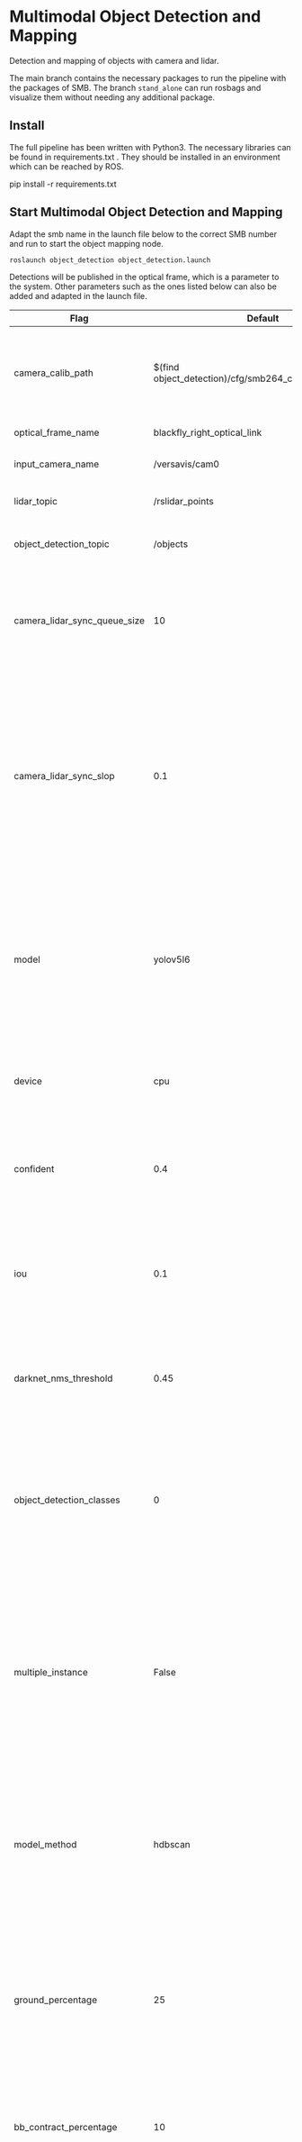 # Multimodal Object Detection and Mapping
Detection and mapping of objects with camera and lidar.

The main branch contains the necessary packages to run the pipeline with the packages of SMB. The branch `stand_alone` can run rosbags and visualize them without needing any additional package. 

## Install
The full pipeline has been written with Python3. The necessary libraries can be found in requirements.txt . They should be installed in an environment which can be reached by ROS. 

pip install -r requirements.txt

## Start Multimodal Object Detection and Mapping
Adapt the smb name in the launch file below to the correct SMB number and run to start the object mapping node.
```
roslaunch object_detection object_detection.launch
```
Detections will be published in the optical frame, which is a parameter to the system. Other parameters such as the ones listed below can also be added and adapted in the launch file.

| Flag | Default | Description |
| --- | --- | --- |
| camera_calib_path | $(find object_detection)/cfg/smb264_camera_model.yaml | The path of the yaml file that contains the parameters of the camera |
| optical_frame_name | blackfly_right_optical_link | Camera frame name |
| input_camera_name | /versavis/cam0 | Input camera name/topic  |
| lidar_topic | /rslidar_points | Lidar mesage topic name |
| object_detection_topic | /objects | topic name of the detection output|
| camera_lidar_sync_queue_size | 10 | how many frame should be searched to find appropiate time stamp. Please refer [here](http://wiki.ros.org/message_filters#ApproximateTime_Policy) |
| camera_lidar_sync_slop | 0.1 | the maximim time difference between syncronized topics. In real-time usage it might be large due to the fact that sensors start running at different time. Please refer  [here](http://wiki.ros.org/message_filters#ApproximateTime_Policy)|
| model | yolov5l6 | the yolo model that will be used. Internet connection might be needed to install the weights. For available models please refer [here](https://github.com/ultralytics/yolov5/releases) |
| device | cpu | The device that the model will run on. cpu or a cuda device as 0,1,2 ... |
| confident | 0.4 | Non maxima supression threshold, used in the elimination of duplicate detections |
| iou | 0.1 | If iou of two detections is more than this threshold, the one with lower confident will be discarded. |
| darknet_nms_threshold | 0.45 | Non maxima supression threshold, used in the elimination of duplicate detections |
| object_detection_classes | 0 | Comma separated list. The association between object name and number can be found [here](https://github.com/ethz-asl/darknet_catkin/blob/master/data/coco.names) (the numbering starts from 0) |
| multiple_instance | False | If it is False, only one instance per class will be detected. Only the instance with highest instance will be considered. It is better have False to prevent wrong detections. |
| model_method | hdbscan | The model method to which points are on the object. If the object is solid (no gap on its body), `center` can be also used.  |
| ground_percentage | 25 | Starting from the ground level till the camera center, the percentage of height that is considered as ground and therefore discarded. |
| bb_contract_percentage | 10 | the percentage how much the edges of bounding box should be contracted.  |
| verbose| False | If it is True the output message topic contains the optional topics|


## Extra Package: Object Visualization
This package has only one script that  shows how the object detection output should be used. This package can be also used to visualize the detections on image and also on the map frame with markers.